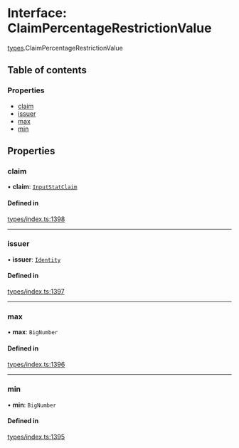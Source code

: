 # Interface: ClaimPercentageRestrictionValue

[types](../wiki/types).ClaimPercentageRestrictionValue

## Table of contents

### Properties

- [claim](../wiki/types.ClaimPercentageRestrictionValue#claim)
- [issuer](../wiki/types.ClaimPercentageRestrictionValue#issuer)
- [max](../wiki/types.ClaimPercentageRestrictionValue#max)
- [min](../wiki/types.ClaimPercentageRestrictionValue#min)

## Properties

### claim

• **claim**: [`InputStatClaim`](../wiki/types#inputstatclaim)

#### Defined in

[types/index.ts:1398](https://github.com/PolymeshAssociation/polymesh-sdk/blob/2d3ac2ae/src/types/index.ts#L1398)

___

### issuer

• **issuer**: [`Identity`](../wiki/api.entities.Identity.Identity)

#### Defined in

[types/index.ts:1397](https://github.com/PolymeshAssociation/polymesh-sdk/blob/2d3ac2ae/src/types/index.ts#L1397)

___

### max

• **max**: `BigNumber`

#### Defined in

[types/index.ts:1396](https://github.com/PolymeshAssociation/polymesh-sdk/blob/2d3ac2ae/src/types/index.ts#L1396)

___

### min

• **min**: `BigNumber`

#### Defined in

[types/index.ts:1395](https://github.com/PolymeshAssociation/polymesh-sdk/blob/2d3ac2ae/src/types/index.ts#L1395)
